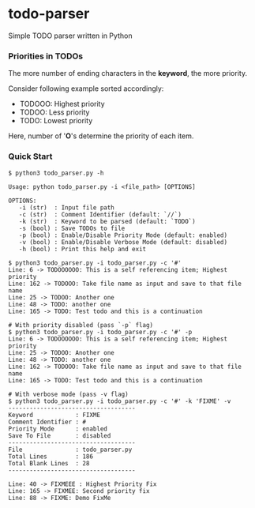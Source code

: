 # todo-parser
Simple TODO parser written in Python
### Priorities in TODOs
The more number of ending characters in the **keyword**, the more priority.

Consider following example sorted accordingly:
- TODOOO: Highest priority 
- TODOO: Less priority
- TODO: Lowest priority

Here, number of '**O**'s determine the priority of each item.
### Quick Start

```console
$ python3 todo_parser.py -h

Usage: python todo_parser.py -i <file_path> [OPTIONS]

OPTIONS:
   -i (str)  : Input file path
   -c (str)  : Comment Identifier (default: `//`)
   -k (str)  : Keyword to be parsed (default: `TODO`)
   -s (bool) : Save TODOs to file
   -p (bool) : Enable/Disable Priority Mode (default: enabled)
   -v (bool) : Enable/Disable Verbose Mode (default: disabled)
   -h (bool) : Print this help and exit   

$ python3 todo_parser.py -i todo_parser.py -c '#'
Line: 6 -> TODOOOOOO: This is a self referencing item; Highest priority
Line: 162 -> TODOOO: Take file name as input and save to that file name
Line: 25 -> TODOO: Another one
Line: 48 -> TODO: another one
Line: 165 -> TODO: Test todo and this is a continuation

# With priority disabled (pass `-p` flag)
$ python3 todo_parser.py -i todo_parser.py -c '#' -p
Line: 6 -> TODOOOOOO: This is a self referencing item; Highest priority
Line: 25 -> TODOO: Another one
Line: 48 -> TODO: another one
Line: 162 -> TODOOO: Take file name as input and save to that file name
Line: 165 -> TODO: Test todo and this is a continuation

# With verbose mode (pass -v flag)
$ python3 todo_parser.py -i todo_parser.py -c '#' -k 'FIXME' -v
------------------------------------
Keyword            : FIXME
Comment Identifier : #
Priority Mode      : enabled
Save To File       : disabled
------------------------------------
File               : todo_parser.py
Total Lines        : 186
Total Blank Lines  : 28
------------------------------------

Line: 40 -> FIXMEEE : Highest Priority Fix
Line: 165 -> FIXMEE: Second priority fix
Line: 88 -> FIXME: Demo FixMe
```
